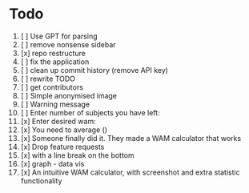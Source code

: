 # Todo
1. [ ] Use GPT for parsing
2. [ ] remove nonsense sidebar
3. [x] repo restructure
4. [ ] fix the application
4. [ ] clean up commit history (remove API key)
5. [ ] rewrite TODO
6. [ ] get contributors
7. [ ] Simple anonymised image
8. [ ] Warning message
9. [ ] Enter number of subjects you have left:
10. [x] Enter desired wam:
11. [x] You need to average ()
12. [x] Someone finally did it. They made a WAM calculator that works
13. [x] Drop feature requests
14. [x] with a line break on the bottom
15. [x] graph - data vis
16. [x] An intuitive WAM calculator, with screenshot and extra statistic functionality